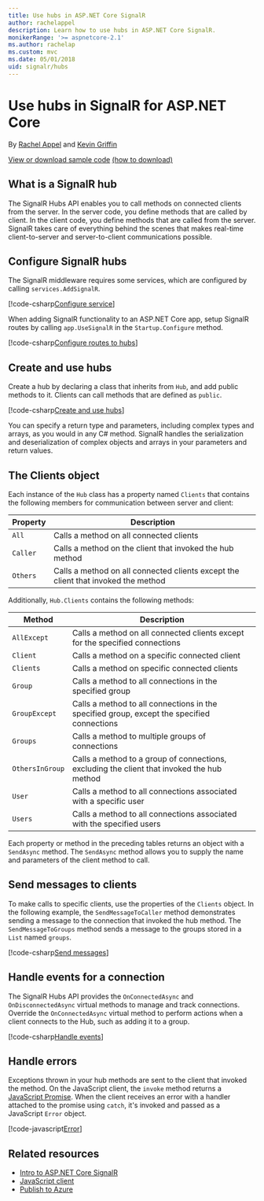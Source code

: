 ```yaml
---
title: Use hubs in ASP.NET Core SignalR
author: rachelappel
description: Learn how to use hubs in ASP.NET Core SignalR.
monikerRange: '>= aspnetcore-2.1'
ms.author: rachelap
ms.custom: mvc
ms.date: 05/01/2018
uid: signalr/hubs
---
```


# Use hubs in SignalR for ASP.NET Core

By [Rachel Appel](https://twitter.com/rachelappel) and [Kevin Griffin](https://twitter.com/1kevgriff)

[View or download sample code](https://github.com/aspnet/Docs/tree/master/aspnetcore/signalr/hubs/sample/ ) [(how to download)](xref:tutorials/index#how-to-download-a-sample)

## What is a SignalR hub

The SignalR Hubs API enables you to call methods on connected clients from the server. In the server code, you define methods that are called by client. In the client code, you define methods that are called from the server. SignalR takes care of everything behind the scenes that makes real-time client-to-server and server-to-client communications possible.

## Configure SignalR hubs

The SignalR middleware requires some services, which are configured by calling `services.AddSignalR`.

[!code-csharp[Configure service](hubs/sample/startup.cs?range=38)]

When adding SignalR functionality to an ASP.NET Core app, setup SignalR routes by calling `app.UseSignalR` in the `Startup.Configure` method.

[!code-csharp[Configure routes to hubs](hubs/sample/startup.cs?range=57-60)]

## Create and use hubs

Create a hub by declaring a class that inherits from `Hub`, and add public methods to it. Clients can call methods that are defined as `public`.

[!code-csharp[Create and use hubs](hubs/sample/hubs/chathub.cs?range=8-37)]

You can specify a return type and parameters, including complex types and arrays, as you would in any C# method. SignalR handles the serialization and deserialization of complex objects and arrays in your parameters and return values.

## The Clients object

Each instance of the `Hub` class has a property named `Clients` that contains the following members for communication between server and client:

| Property | Description |
| ------ | ----------- |
| `All` | Calls a method on all connected clients |
| `Caller` | Calls a method on the client that invoked the hub method |
| `Others` | Calls a method on all connected clients except the client that invoked the method |


Additionally, `Hub.Clients` contains the following methods:

| Method | Description |
| ------ | ----------- |
| `AllExcept` | Calls a method on all connected clients except for the specified connections |
| `Client` | Calls a method on a specific connected client |
| `Clients` | Calls a method on specific connected clients |
| `Group` | Calls a method to all connections in the specified group  |
| `GroupExcept` | Calls a method to all connections in the specified group, except the specified connections |
| `Groups` | Calls a method to multiple groups of connections  |
| `OthersInGroup` | Calls a method to a group of connections, excluding the client that invoked the hub method  |
| `User` | Calls a method to all connections associated with a specific user |
| `Users` | Calls a method to all connections associated with the specified users |

Each property or method in the preceding tables returns an object with a `SendAsync` method. The `SendAsync` method allows you to supply the name and parameters of the client method to call.

## Send messages to clients

To make calls to specific clients, use the properties of the `Clients` object. In the following example, the `SendMessageToCaller` method demonstrates sending a message to the connection that invoked the hub method. The `SendMessageToGroups` method sends a message to the groups stored in a `List` named `groups`.

[!code-csharp[Send messages](hubs/sample/hubs/chathub.cs?range=15-24)]

## Handle events for a connection

The SignalR Hubs API provides the `OnConnectedAsync` and `OnDisconnectedAsync` virtual methods to manage and track connections. Override the `OnConnectedAsync` virtual method to perform actions when a client connects to the Hub, such as adding it to a group.

[!code-csharp[Handle events](hubs/sample/hubs/chathub.cs?range=26-36)]

## Handle errors

Exceptions thrown in your hub methods are sent to the client that invoked the method. On the JavaScript client, the `invoke` method returns a [JavaScript Promise](https://developer.mozilla.org/docs/Web/JavaScript/Guide/Using_promises). When the client receives an error with a handler attached to the promise using `catch`, it's invoked and passed as a JavaScript `Error` object.

[!code-javascript[Error](hubs/sample/wwwroot/js/chat.js?range=23)]

## Related resources

* [Intro to ASP.NET Core SignalR](xref:signalr/introduction)
* [JavaScript client](xref:signalr/javascript-client)
* [Publish to Azure](xref:signalr/publish-to-azure-web-app)
